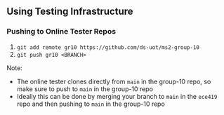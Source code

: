 ## Using Testing Infrastructure

### Pushing to Online Tester Repos

1. `git add remote gr10 https://github.com/ds-uot/ms2-group-10`
2. `git push gr10 <BRANCH>`

Note: 
- The online tester clones directly from `main` in the group-10 repo, so make sure to push to `main` in the group-10 repo
- Ideally this can be done by merging your branch to `main` in the `ece419` repo and then pushing to `main` in the group-10 repo